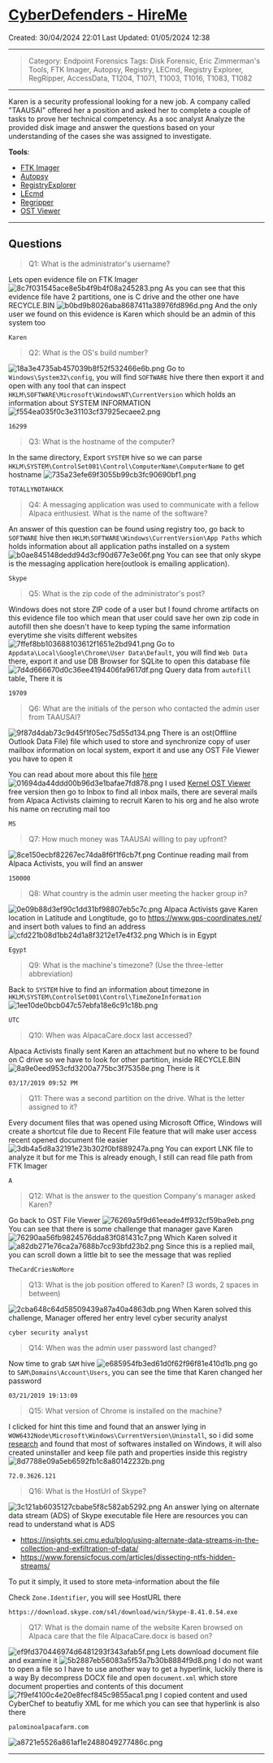 # [CyberDefenders - HireMe](https://cyberdefenders.org/blueteam-ctf-challenges/hireme/)
Created: 30/04/2024 22:01
Last Updated: 01/05/2024 12:38
* * *
>Category: Endpoint Forensics
>Tags: Disk Forensic, Eric Zimmerman's Tools, FTK Imager, Autopsy, Registry, LECmd, Registry Explorer, RegRipper, AccessData, T1204, T1071, T1003, T1016, T1083, T1082
* * *
Karen is a security professional looking for a new job. A company called "TAAUSAI"  offered her a position and asked her to complete a couple of tasks to prove her technical competency. As a soc analyst Analyze the provided disk image and answer the questions based on your understanding of the cases she was assigned to investigate.

**Tools**:
- [FTK Imager](https://accessdata.com/product-download/ftk-imager-version-4-5)
- [Autopsy](https://www.autopsy.com/download/)
- [RegistryExplorer](https://f001.backblazeb2.com/file/EricZimmermanTools/RegistryExplorer_RECmd.zip)
- [LEcmd](https://f001.backblazeb2.com/file/EricZimmermanTools/LECmd.zip)
- [Regripper](https://github.com/keydet89/RegRipper3.0)
- [OST Viewer](https://www.sysinfotools.com/recovery/ost-file-viewer.php)
* * *
## Questions
> Q1: What is the administrator's username?

Lets open evidence file on FTK Imager
![8c7f031545ace8e5b4f9b4f08a245283.png](/_resources/8c7f031545ace8e5b4f9b4f08a245283.png)
As you can see that this evidence file have 2 partitions, one is C drive and the other one have RECYCLE.BIN
![b0bd9b8026aba8687411a38976fd896d.png](/_resources/b0bd9b8026aba8687411a38976fd896d.png)
And the only user we found on this evidence is Karen which should be an admin of this system too
```
Karen
```

> Q2: What is the OS's build number?

![18a3e4735ab457039b8f52f532466e6b.png](/_resources/18a3e4735ab457039b8f52f532466e6b.png)
Go to `Windows\System32\config`, you will find `SOFTWARE` hive there then export it and open with any tool that can inspect `HKLM\SOFTWARE\Microsoft\WindowsNT\CurrentVersion` which holds an information about SYSTEM INFORMATION
![f554ea035f0c3e31103cf37925ecaee2.png](/_resources/f554ea035f0c3e31103cf37925ecaee2.png)
```
16299
```

> Q3: What is the hostname of the computer?

In the same directory, Export `SYSTEM` hive so we can parse `HKLM\SYSTEM\ControlSet001\Control\ComputerName\ComputerName` to get hostname
![735a23efe69f3055b99cb3fc90690bf1.png](/_resources/735a23efe69f3055b99cb3fc90690bf1.png)
```
TOTALLYNOTAHACK
```

> Q4: A messaging application was used to communicate with a fellow Alpaca enthusiest. What is the name of the software?

An answer of this question can be found using registry too, go back to `SOFTWARE` hive then `HKLM\SOFTWARE\Windows\CurrentVersion\App Paths` which holds information about all application paths installed on a system
![b0ae845148dedd94d3cf90d677e3e06f.png](/_resources/b0ae845148dedd94d3cf90d677e3e06f.png)
You can see that only skype is the messaging application here(outlook is emailing application).
```
Skype
```

> Q5: What is the zip code of the administrator's post?

Windows does not store ZIP code of a user but I found chrome artifacts on this evidence file too which mean that user could save her own zip code in autofill then she doesn't have to keep typing the same information everytime she visits different websites
![7ffef8bb103688103612f1651e2bd941.png](/_resources/7ffef8bb103688103612f1651e2bd941.png)
Go to `Appdata\Local\Google\Chrome\User Data\Default`, you will find `Web Data` there, export it and use DB Browser for SQLite to open this database file
![7d4d666670d0c36ee4194406fa9617df.png](/_resources/7d4d666670d0c36ee4194406fa9617df.png)
Query data from `autofill` table, There it is
```
19709
```

> Q6: What are the initials of the person who contacted the admin user from TAAUSAI?

![9f87d4dab73c9d45f1f05ec75d55d134.png](/_resources/9f87d4dab73c9d45f1f05ec75d55d134.png)
There is an ost(Offline Outlook Data File) file which used to store and synchronize copy of user mailbox information on local system, export it and use any OST File Viewer you have to open it 

You can read about more about this file [here](https://support.microsoft.com/en-us/office/introduction-to-outlook-data-files-pst-and-ost-222eaf92-a995-45d9-bde2-f331f60e2790)
![01694da44ddd00b96d3e1bafae7fd878.png](/_resources/01694da44ddd00b96d3e1bafae7fd878.png)
I used [Kernel OST Viewer](https://www.nucleustechnologies.com/ost-viewer.html) free version then go to Inbox to find all inbox mails, there are several mails from Alpaca Activists claiming to recruit Karen to his org and he also wrote his name on recruting mail too 
```
MS
```

> Q7: How much money was TAAUSAI willing to pay upfront?

![8ce150ecbf82267ec74da8f6f1f6cb7f.png](/_resources/8ce150ecbf82267ec74da8f6f1f6cb7f.png)
Continue reading mail from Alpaca Activists, you will find an answer 
```
150000
```

> Q8: What country is the admin user meeting the hacker group in?

![0e09b88d3ef90c1dd31bf98807eb5c7c.png](/_resources/0e09b88d3ef90c1dd31bf98807eb5c7c.png)
Alpaca Activists gave Karen location in Latitude and Longtitude, go to https://www.gps-coordinates.net/ and insert both values to find an address
![cfd221b08d1bb24d1a8f3212e17e4f32.png](/_resources/cfd221b08d1bb24d1a8f3212e17e4f32.png)
Which is in Egypt
```
Egypt
```

> Q9: What is the machine's timezone? (Use the three-letter abbreviation)

Back to `SYSTEM` hive to find an information about timezone in `HKLM\SYSTEM\ControlSet001\Control\TimeZoneInformation`
![1ee10de0bcb047c57ebfa18e6c91c18b.png](/_resources/1ee10de0bcb047c57ebfa18e6c91c18b.png)
```
UTC
```

> Q10: When was AlpacaCare.docx last accessed?

Alpaca Activists finally sent Karen an attachment but no where to be found on C drive so we have to look for other partition, inside RECYCLE.BIN
![8a9e0eed953cfd3200a775bc3f75358e.png](/_resources/8a9e0eed953cfd3200a775bc3f75358e.png)
There is it
```
03/17/2019 09:52 PM
```

> Q11: There was a second partition on the drive. What is the letter assigned to it?

Every document files that was opened using Microsoft Office, Windows will create a shortcut file due to Recent File feature that will make user access recent opened document file easier
![3db4a5d8a32191e23b302f0bf889247a.png](/_resources/3db4a5d8a32191e23b302f0bf889247a.png)
You can export LNK file to analyze it but for me This is already enough, I still can read file path from FTK Imager 
```
A
```

> Q12: What is the answer to the question Company's manager asked Karen?

Go back to OST File Viewer
![76269a5f9d61eeade4ff932cf59ba9eb.png](/_resources/76269a5f9d61eeade4ff932cf59ba9eb.png)
You can see that there is some challenge that manager gave Karen
![76290aa56fb9824576dda83f081431c7.png](/_resources/76290aa56fb9824576dda83f081431c7.png)
Which Karen solved it
![a82db271e76ca2a7688b7cc93bfd23b2.png](/_resources/a82db271e76ca2a7688b7cc93bfd23b2.png)
Since this is a replied mail, you can scroll down a little bit to see the message that was replied
```
TheCardCriesNoMore
```

> Q13: What is the job position offered to Karen? (3 words, 2 spaces in between)

![2cba648c64d58509439a87a40a4863db.png](/_resources/2cba648c64d58509439a87a40a4863db.png)
When Karen solved this challenge, Manager offered her entry level cyber security analyst
```
cyber security analyst
```

> Q14: When was the admin user password last changed?

Now time to grab `SAM` hive
![e685954fb3ed61d0f62f96f81e410d1b.png](/_resources/e685954fb3ed61d0f62f96f81e410d1b.png)
go to `SAM\Domains\Account\Users`, you can see the time that Karen changed her password
```
03/21/2019 19:13:09
```

> Q15: What version of Chrome is installed on the machine?

I clicked for hint this time and found that an answer lying in `WOW6432Node\Microsoft\Windows\CurrentVersion\Uninstall`, so i did some [research](https://learn.microsoft.com/en-us/windows/win32/msi/uninstall-registry-key) and found that most of softwares installed on Windows, it will also created uninstaller and keep file path and properties inside this registry
![8d7788e09a5eb6592fb1c8a80142232b.png](/_resources/8d7788e09a5eb6592fb1c8a80142232b.png)
```
72.0.3626.121
```

> Q16: What is the HostUrl of Skype?

![3c121ab6035127cbabe5f8c582ab5292.png](/_resources/3c121ab6035127cbabe5f8c582ab5292.png)
An answer lying on alternate data stream (ADS) of Skype executable file
Here are resources you can read to understand what is ADS 
- https://insights.sei.cmu.edu/blog/using-alternate-data-streams-in-the-collection-and-exfiltration-of-data/
- https://www.forensicfocus.com/articles/dissecting-ntfs-hidden-streams/

To put it simply, it used to store meta-information about the file

Check `Zone.Identifier`, you will see HostURL there
```
https://download.skype.com/s4l/download/win/Skype-8.41.0.54.exe
```

> Q17: What is the domain name of the website Karen browsed on Alpaca care that the file AlpacaCare.docx is based on?

![ef9fd370446974d6481293f343afab5f.png](/_resources/ef9fd370446974d6481293f343afab5f.png)
Lets download document file and examine it
![5b2887eb56083a5f53a7b30b8884f9d8.png](/_resources/5b2887eb56083a5f53a7b30b8884f9d8.png)
I do not want to open a file so I have to use another way to get a hyperlink, luckily there is a way 
By decompress DOCX file and open `document.xml` which store document properties and contents of this document
![7f9ef4100c4e20e8fecf845c9855aca1.png](/_resources/7f9ef4100c4e20e8fecf845c9855aca1.png)
I copied content and used CyberChef to beatufiy XML for me which you can see that hyperlink is also there
```
palominoalpacafarm.com
```

![a8721e5526a861af1e2488049277486c.png](/_resources/a8721e5526a861af1e2488049277486c.png)
* * *
